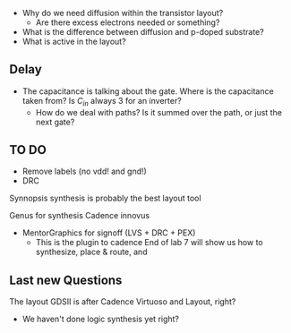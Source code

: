 - Why do we need diffusion within the transistor layout? 
	- Are there excess electrons needed or something?
- What is the difference between diffusion and p-doped substrate?
- What is active in the layout?


## Delay
- The capacitance is talking about the gate. Where is the capacitance taken from? Is $C_{in}$ always 3 for an inverter? 
	- How do we deal with paths? Is it summed over the path, or just the next gate?



## TO DO 
- Remove labels (no vdd! and gnd!)
- DRC



Synnopsis synthesis is probably the best layout tool



Genus for synthesis
Cadence innovus
- MentorGraphics for signoff (LVS + DRC + PEX)
	- This is the plugin to cadence
End of lab 7 will show us how to synthesize, place & route, and 

## Last new Questions
The layout GDSII is after Cadence Virtuoso and Layout, right?
- We haven't done logic synthesis yet right?
